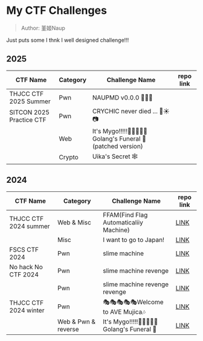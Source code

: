 # My CTF Challenges
> Author: 堇姬Naup

Just puts some I thnk I well designed challenge!!! 

## 2025
| CTF Name | Category | Challenge Name | repo link |
| - | - | - | - |
| THJCC CTF 2025 Summer	| Pwn | NAUPMD v0.0.0 📒📕📘 |  |
| SITCON 2025 Practice CTF	| Pwn | CRYCHIC never died ... 🌸☀️📷 |  |
| | Web | It's Mygo!!!!!🎤🎸🎸🥁🎸 Golang's Funeral 🎹 (patched version) |  |
| | Crypto | Uika's Secret 🕸️ | | 
## 2024
| CTF Name | Category | Challenge Name | repo link |
| - | - | - | - |
| THJCC CTF 2024 summer | Web & Misc | FFAM(Find Flag Automaticaliiy Machine) | [LINK](https://github.com/Naupjjin/THJCC-CTF-2024/tree/main/Web/FFAM) |
| | Misc | I want to go to Japan! | [LINK](https://github.com/Naupjjin/THJCC-CTF-2024/tree/main/OSINT/JAPAN) |
| FSCS CTF 2024 | Pwn | slime machine | [LINK](https://github.com/Naupjjin/My-CTF-challenge/tree/main/FSCS-CTF-2024/slime_machine) |
| No hack No CTF 2024 | Pwn | slime machine revenge | [LINK](https://github.com/Naupjjin/NHNC-CTF-challege/tree/main/slime_machine_revenge) |
| | Pwn | slime machine revenge revenge | [LINK](https://github.com/Naupjjin/NHNC-CTF-challege/tree/main/slime_revenge_revenge) |
| THJCC CTF 2024 winter | Pwn | 🎭🎭🎭🎭🎭Welcome to AVE Mujica🎶  | [LINK](https://github.com/Naupjjin/THJCC-CTF-2024-winter/tree/main/welcome-to-avemujica) |
| | Web & Pwn & reverse | It's Mygo!!!!!🎤🎸🎸🥁🎸 Golang's Funeral 🎹 | [LINK](https://github.com/Naupjjin/THJCC-CTF-2024-winter/tree/main/ItsMygo-GolangFuneral) |

